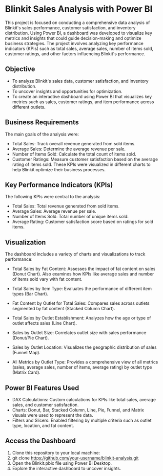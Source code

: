 
# Blinkit Sales Analysis with Power BI

This project is focused on conducting a comprehensive data analysis of Blinkit's sales performance, customer satisfaction, and inventory distribution. Using Power BI, a dashboard was developed to visualize key metrics and insights that could guide decision-making and optimize business strategies. The project involves analyzing key performance indicators (KPIs) such as total sales, average sales, number of items sold, customer ratings, and other factors influencing Blinkit's performance.


## Objective
- To analyze Blinkit's sales data, customer satisfaction, and inventory distribution.
- To uncover insights and opportunities for optimization.
- To create an interactive dashboard using Power BI that visualizes key metrics such as sales, customer ratings, and item performance across different outlets.
## Business Requirements
The main goals of the analysis were:

- Total Sales: Track overall revenue generated from sold items.
- Average Sales: Determine the average revenue per sale.
- Number of Items Sold: Calculate the total count of items sold.
- Customer Ratings: Measure customer satisfaction based on the average rating of items sold.
These KPIs were visualized in different charts to help Blinkit optimize their business processes.
## Key Performance Indicators (KPIs)
The following KPIs were central to the analysis:

- Total Sales: Total revenue generated from sold items.
- Average Sales: Average revenue per sale.
- Number of Items Sold: Total number of unique items sold.
- Average Rating: Customer satisfaction score based on ratings for sold items.
## Visualization

The dashboard includes a variety of charts and visualizations to track performance:

- Total Sales by Fat Content: Assesses the impact of fat content on sales (Donut Chart). Also examines how KPIs like average sales and number of items sold vary with fat content.

- Total Sales by Item Type: Evaluates the performance of different item types (Bar Chart).

- Fat Content by Outlet for Total Sales: Compares sales across outlets segmented by fat content (Stacked Column Chart).

- Total Sales by Outlet Establishment: Analyzes how the age or type of outlet affects sales (Line Chart).

- Sales by Outlet Size: Correlates outlet size with sales performance (Donut/Pie Chart).

- Sales by Outlet Location: Visualizes the geographic distribution of sales (Funnel Map).

- All Metrics by Outlet Type: Provides a comprehensive view of all metrics (sales, average sales, number of items, average rating) by outlet type (Matrix Card).
## Power BI Features Used
- DAX Calculations: Custom calculations for KPIs like total sales, average sales, and customer satisfaction.
- Charts: Donut, Bar, Stacked Column, Line, Pie, Funnel, and Matrix visuals were used to represent the data.
- Filters and Slicers: Enabled filtering by multiple criteria such as outlet type, location, and fat content.
## Access the Dashboard
1. Clone this repository to your local machine:
2. git clone https://github.com/your-username/blinkit-analysis.git
3. Open the Blinkit.pbix file using Power BI Desktop.
4. Explore the interactive dashboard to uncover insights.